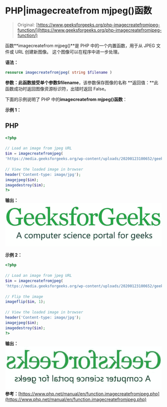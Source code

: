 # PHP|imagecreatefrom mjpeg()函数

> Original: [https://www.geeksforgeeks.org/php-imagecreatefromjpeg-function/](https://www.geeksforgeeks.org/php-imagecreatefromjpeg-function/)

函数**imagecreatefrom mjpeg()**是 PHP 中的一个内置函数，用于从 JPEG 文件或 URL 创建新图像。 这个图像可以在程序中进一步处理。

**语法：**

```php
resource imagecreatefromjpeg( string $filename )
```

**参数：**此函数接受单个参数**$filename**，该参数保存图像的名称
**返回值：**此函数成功时返回图像资源标识符，出错时返回 False。

下面的示例说明了 PHP 中的**imagecreatefrom mjpeg()函数**：

**示例 1：**

## PHP

```php
<?php

// Load an image from jpeg URL
$im = imagecreatefromjpeg(
'https://media.geeksforgeeks.org/wp-content/uploads/20200123100652/geeksforgeeks12.jpg');

// View the loaded image in browser
header('Content-type: image/jpg');  
imagejpeg($im);
imagedestroy($im);
?>
```

**输出：**
![](img/7e9f49eb7ab8ebe395bc569571a3eafd.png)

**示例 2：**

```php
<?php

// Load an image from jpeg URL
$im = imagecreatefromjpeg(
'https://media.geeksforgeeks.org/wp-content/uploads/20200123100652/geeksforgeeks12.jpg');

// Flip the image
imageflip($im, 1);

// View the loaded image in browser
header('Content-type: image/jpg');  
imagejpeg($im);
imagedestroy($im);
?>
```

**输出：**
![](img/70191b4ce9ec9d0680a8c00869db227e.png)
**参考：**[https://www.php.net/manual/en/function.imagecreatefromjpeg.php](https://www.php.net/manual/en/function.imagecreatefromjpeg.php)